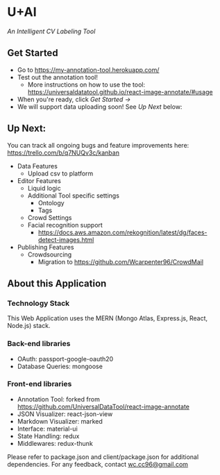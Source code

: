 # U+AI
_An Intelligent CV Labeling Tool_

## Get Started
* Go to https://my-annotation-tool.herokuapp.com/
* Test out the annotation tool!
    * More instructions on how to use the tool: https://universaldatatool.github.io/react-image-annotate/#usage
* When you're ready, click _Get Started ->_
* We will support data uploading soon! See _Up Next_ below:

## Up Next:

You can track all ongoing bugs and feature improvements here:
https://trello.com/b/q7NUQv3c/kanban

* Data Features
    * Upload csv to platform 
* Editor Features
    * Liquid logic
    * Additional Tool specific settings
        * Ontology
        * Tags
    * Crowd Settings
    * Facial recognition support
        * https://docs.aws.amazon.com/rekognition/latest/dg/faces-detect-images.html
* Publishing Features
    * Crowdsourcing 
        * Migration to https://github.com/Wcarpenter96/CrowdMail

## About this Application

### Technology Stack 
This Web Application uses the MERN (Mongo Atlas, Express.js, React, Node.js) stack.
### Back-end libraries
- OAuth: passport-google-oauth20
- Database Queries: mongoose
### Front-end libraries
- Annotation Tool: forked from https://github.com/UniversalDataTool/react-image-annotate
- JSON Visualizer: react-json-view
- Markdown Visualizer: marked
- Interface: material-ui
- State Handling: redux
- Middlewares: redux-thunk

Please refer to package.json and client/package.json for additional dependencies.
For any feedback, contact wc.cc96@gmail.com







